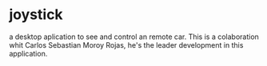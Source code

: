 # joystick
a desktop aplication to see and control an remote car. This is a colaboration whit Carlos Sebastian Moroy Rojas, he's the leader development in this application.

